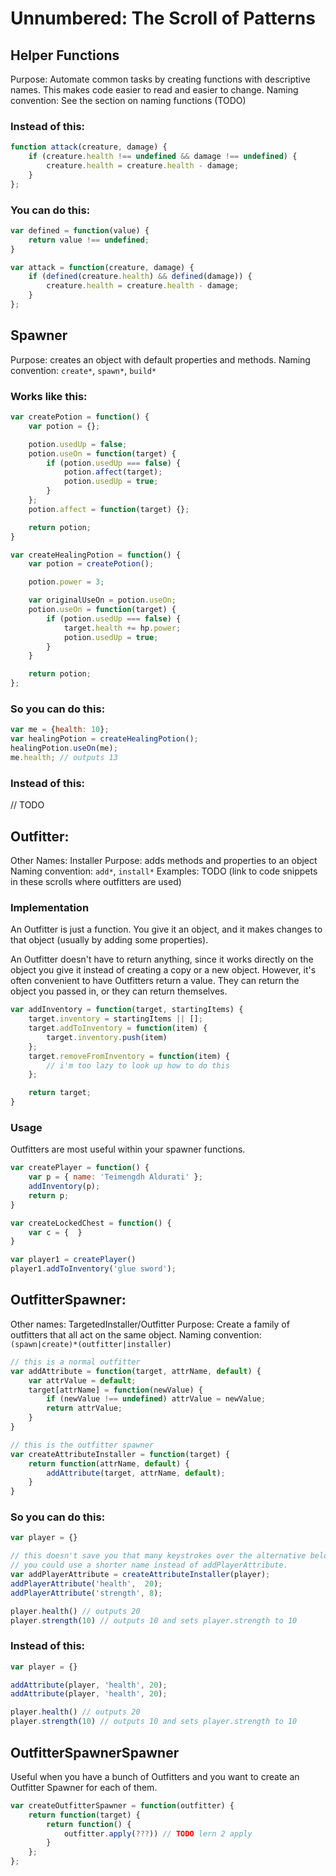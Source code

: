 # Unnumbered: The Scroll of Patterns

## Helper Functions

Purpose: Automate common tasks by creating functions with descriptive names. This makes code easier to read and easier to change.
Naming convention: See the section on naming functions (TODO)

### Instead of this:

```javascript
function attack(creature, damage) {
    if (creature.health !== undefined && damage !== undefined) {
        creature.health = creature.health - damage;
    }
};
```

### You can do this:

```javascript
var defined = function(value) {
    return value !== undefined;
}

var attack = function(creature, damage) {
    if (defined(creature.health) && defined(damage)) {
        creature.health = creature.health - damage;
    }
};
```

## Spawner

Purpose: creates an object with default properties and methods.
Naming convention: `create*`, `spawn*`, `build*`

### Works like this:

```javascript
var createPotion = function() {
    var potion = {};

    potion.usedUp = false;
    potion.useOn = function(target) {
        if (potion.usedUp === false) {
            potion.affect(target);
            potion.usedUp = true;
        }
    };
    potion.affect = function(target) {};

    return potion;
}

var createHealingPotion = function() {
    var potion = createPotion();

    potion.power = 3;

    var originalUseOn = potion.useOn;
    potion.useOn = function(target) {
        if (potion.usedUp === false) {
            target.health += hp.power;
            potion.usedUp = true;
        }
    }

    return potion;
};
```

### So you can do this:

```javascript
var me = {health: 10};
var healingPotion = createHealingPotion();
healingPotion.useOn(me);
me.health; // outputs 13
```

### Instead of this:

// TODO

## Outfitter:

Other Names: Installer
Purpose: adds methods and properties to an object
Naming convention: `add*`, `install*`
Examples: TODO (link to code snippets in these scrolls where outfitters are used)

### Implementation

An Outfitter is just a function. You give it an object, and it makes changes to that object (usually by adding some properties).

An Outfitter doesn't have to return anything, since it works directly on the object you give it instead of creating a copy or a new object. However, it's often convenient to have Outfitters return a value. They can return the object you passed in, or they can return themselves.

```javascript
var addInventory = function(target, startingItems) {
    target.inventory = startingItems || [];
    target.addToInventory = function(item) {
        target.inventory.push(item)
    };
    target.removeFromInventory = function(item) {
        // i'm too lazy to look up how to do this
    };

    return target;
}
```

### Usage

Outfitters are most useful within your spawner functions.

```javascript
var createPlayer = function() {
    var p = { name: 'Teimengdh Aldurati' };
    addInventory(p);
    return p;
}

var createLockedChest = function() {
    var c = {  }
}

var player1 = createPlayer()
player1.addToInventory('glue sword');
```

## OutfitterSpawner:

Other names: TargetedInstaller/Outfitter
Purpose: Create a family of outfitters that all act on the same object.
Naming convention: `(spawn|create)*(outfitter|installer)`

```javascript
// this is a normal outfitter
var addAttribute = function(target, attrName, default) {
    var attrValue = default;
    target[attrName] = function(newValue) {
        if (newValue !== undefined) attrValue = newValue;
        return attrValue;
    }
}

// this is the outfitter spawner
var createAttributeInstaller = function(target) {
    return function(attrName, default) {
        addAttribute(target, attrName, default);
    }
}
```

### So you can do this:

```javascript
var player = {}

// this doesn't save you that many keystrokes over the alternative below, but
// you could use a shorter name instead of addPlayerAttribute.
var addPlayerAttribute = createAttributeInstaller(player);
addPlayerAttribute('health',  20);
addPlayerAttribute('strength', 8);

player.health() // outputs 20
player.strength(10) // outputs 10 and sets player.strength to 10
```

### Instead of this:

```javascript
var player = {}

addAttribute(player, 'health', 20);
addAttribute(player, 'health', 20);

player.health() // outputs 20
player.strength(10) // outputs 10 and sets player.strength to 10
```

## OutfitterSpawnerSpawner

Useful when you have a bunch of Outfitters and you want to create an Outfitter Spawner for each of them.

```javascript
var createOutfitterSpawner = function(outfitter) {
    return function(target) {
        return function() {
            outfitter.apply(???)) // TODO lern 2 apply
        }
    };
};
```